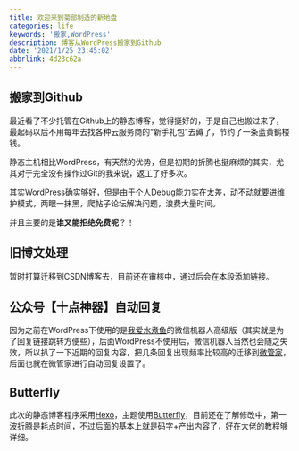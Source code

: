 ```yaml
---
title: 欢迎来到菊部制造的新地盘
categories: life
keywords: '搬家,WordPress'
description: 博客从WordPress搬家到Github
date: '2021/1/25 23:45:02'
abbrlink: 4d23c62a
---
```


## 搬家到Github

最近看了不少托管在Github上的静态博客，觉得挺好的，于是自己也搬过来了，最起码以后不用每年去找各种云服务商的“新手礼包”去薅了，节约了一条蓝黄鹤楼钱。

静态主机相比WordPress，有天然的优势，但是初期的折腾也挺麻烦的其实，尤其对于完全没有操作过Git的我来说，返工了好多次。

其实WordPress确实够好，但是由于个人Debug能力实在太差，动不动就要进维护模式，两眼一抹黑，爬帖子论坛解决问题，浪费大量时间。

并且主要的是**谁又能拒绝免费呢**？！

## 旧博文处理

暂时打算迁移到CSDN博客去，目前还在审核中，通过后会在本段添加链接。

## 公众号【十点神器】自动回复

因为之前在WordPress下使用的是[我爱水煮鱼](https://blog.wpjam.com/)的微信机器人高级版（其实就是为了回复链接跳转方便些），后面WordPress不使用后，微信机器人当然也会随之失效，所以扒了一下近期的回复内容，把几条回复出现频率比较高的迁移到[微管家](http://weixin.gycode.com/)，后面也就在微管家进行自动回复设置了。

## Butterfly

此次的静态博客程序采用[Hexo](https://hexo.io/zh-cn/)，主题使用[Butterfly](https://butterfly.js.org/)，目前还在了解修改中，第一波折腾是耗点时间，不过后面的基本上就是码字+产出内容了，好在大佬的教程够详细。